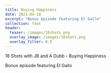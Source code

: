 ```yaml
---
title: Buying Happiness
date: 2021-04-18
excerpt: "Bonus episode featuring El Gallo"
collection: feat
header:
  teaser: /images/16shots.png
  overlay_image: /images/16shots.png
  overlay_filter: 0.5
---
```


<!--<iframe src="https://open.spotify.com/embed-podcast/episode/6qiEhTh7t6jOmfHn9i3op0" width="80%" height="175" frameborder="0" allowtransparency="true" allow="encrypted-media"></iframe>-->

16 Shots with JB and A Dubb - Buying Happiness

Bonus episode featuring El Gallo
